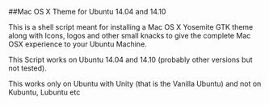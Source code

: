 ##Mac OS X Theme for Ubuntu 14.04 and 14.10 

This is a shell script meant for installing a Mac OS X Yosemite GTK theme along with Icons, logos and other small knacks to give the complete Mac OSX experience to your Ubuntu Machine.

This Script works on Ubuntu 14.04 and 14.10 (probably other versions but not tested).

This works only on Ubuntu with Unity (that is the Vanilla Ubuntu) and not on Kubuntu, Lubuntu etc

